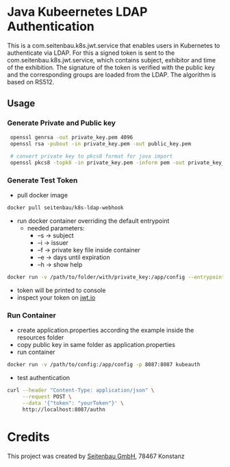 # Java Kubeernetes LDAP Authentication

This is a com.seitenbau.k8s.jwt.service that enables users in Kubernetes to authenticate via LDAP.  For this a signed token is sent to the com.seitenbau.k8s.jwt.service, which contains subject, exhibitor and time of the exhibition. The signature of the token is verified with the public key and the corresponding groups are loaded from the LDAP. The algorithm is based on RS512. 


## Usage
### Generate Private and Public key

```bash
 openssl genrsa -out private_key.pem 4096
 openssl rsa -pubout -in private_key.pem -out public_key.pem
 
 # convert private key to pkcs8 format for java import
 openssl pkcs8 -topk8 -in private_key.pem -inform pem -out private_key_pkcs8.pem -outform pem -nocrypt
```

### Generate Test Token

- pull docker image
```bash
docker pull seitenbau/k8s-ldap-webhook
```
- run docker container overriding the default entrypoint
    - needed parameters:
        - &ndash;s &rarr; subject
        - &ndash;i &rarr; issuer
        - &ndash;f &rarr; private key file inside container 
        - &ndash;e &rarr; days until expiration
        - &ndash;h &rarr; show help
```bash
docker run -v /path/to/folder/with/private_key:/app/config --entrypoint ./token.sh kubeauth -s subject -i issuer -f ./config/<private_key_name>.pem
```
- token will be printed to console
- inspect your token on [jwt.io](https://jwt.io/)

### Run Container
- create application.properties according the example inside the resources folder
- copy public key in same folder as application.properties
- run container
```bash
docker run -v /path/to/config:/app/config -p 8087:8087 kubeauth
```
- test authentication
```bash
curl --header "Content-Type: application/json" \
     --request POST \
     --data '{"token": "yourToken"}' \
     http://localhost:8087/authn
```

# Credits

This project was created by [Seitenbau GmbH](https://www.seitenbau.com/), 78467 Konstanz